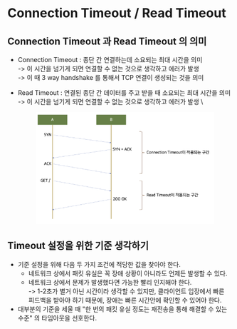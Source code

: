 # Connection Timeout / Read Timeout

## Connection Timeout 과 Read Timeout 의 의미

* Connection Timeout : 종단 간 연결하는데 소요되는 최대 시간을 의미 \
  \-> 이 시간을 넘기게 되면 연결할 수 없는 것으로 생각하고 에러가 발생 \
  \-> 이 때 3 way handshake 를 통해서 TCP 연결이 생성되는 것을 의미&#x20;
*   Read Timeout : 연결된 종단 간 데이터를 주고 받을 때 소요되는 최대 시간을 의미\
    \-> 이 시간을 넘기게 되면 연결할 수 없는 것으로 생각하고 에러가 발생 \


    <figure><img src="../.gitbook/assets/image (1).png" alt=""><figcaption></figcaption></figure>

## Timeout 설정을 위한 기준 생각하기

* 기준 설정을 위해 다음 두 가지 조건에 적당한 값을 찾아야 한다.&#x20;
  * 네트워크 상에서 패킷 유실은 꼭 장애 상황이 아니라도 언제든 발생할 수 있다.
  * 네트워크 상에서 문제가 발생했다면 가능한 빨리 인지해야 한다. \
    \-> 1-2초가 별거 아닌 시간이라 생각할 수 있지만, 클라이언트 입장에서 빠른 피드백을 받아야 하기 때문에, 장애는 빠른 시간안에 확인할 수 있어야 한다.&#x20;
* 대부분의 기준을 세울 때 "한 번의 패킷 유실 정도는 재전송을 통해 해결할 수 있는 수준" 의 타임아웃을 선호한다.&#x20;
